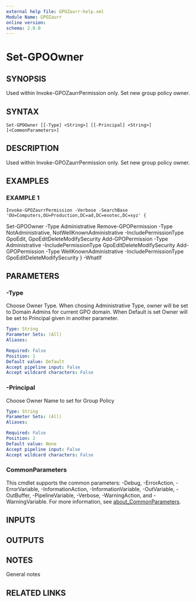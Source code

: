 ```yaml
---
external help file: GPOZaurr-help.xml
Module Name: GPOZaurr
online version:
schema: 2.0.0
---
```


# Set-GPOOwner

## SYNOPSIS
Used within Invoke-GPOZaurrPermission only.
Set new group policy owner.

## SYNTAX

```
Set-GPOOwner [[-Type] <String>] [[-Principal] <String>] [<CommonParameters>]
```

## DESCRIPTION
Used within Invoke-GPOZaurrPermission only.
Set new group policy owner.

## EXAMPLES

### EXAMPLE 1
```
Invoke-GPOZaurrPermission -Verbose -SearchBase 'OU=Computers,OU=Production,DC=ad,DC=evotec,DC=xyz' {
```

Set-GPOOwner -Type Administrative
    Remove-GPOPermission -Type NotAdministrative, NotWellKnownAdministrative -IncludePermissionType GpoEdit, GpoEditDeleteModifySecurity
    Add-GPOPermission -Type Administrative -IncludePermissionType GpoEditDeleteModifySecurity
    Add-GPOPermission -Type WellKnownAdministrative -IncludePermissionType GpoEditDeleteModifySecurity
} -WhatIf

## PARAMETERS

### -Type
Choose Owner Type.
When chosing Administrative Type, owner will be set to Domain Admins for current GPO domain.
When Default is set Owner will be set to Principal given in another parameter.

```yaml
Type: String
Parameter Sets: (All)
Aliases:

Required: False
Position: 1
Default value: Default
Accept pipeline input: False
Accept wildcard characters: False
```

### -Principal
Choose Owner Name to set for Group Policy

```yaml
Type: String
Parameter Sets: (All)
Aliases:

Required: False
Position: 2
Default value: None
Accept pipeline input: False
Accept wildcard characters: False
```

### CommonParameters
This cmdlet supports the common parameters: -Debug, -ErrorAction, -ErrorVariable, -InformationAction, -InformationVariable, -OutVariable, -OutBuffer, -PipelineVariable, -Verbose, -WarningAction, and -WarningVariable. For more information, see [about_CommonParameters](http://go.microsoft.com/fwlink/?LinkID=113216).

## INPUTS

## OUTPUTS

## NOTES
General notes

## RELATED LINKS
